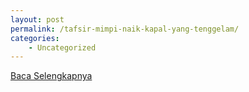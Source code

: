 ```yaml
---
layout: post
permalink: /tafsir-mimpi-naik-kapal-yang-tenggelam/
categories:
    - Uncategorized
---
```


[Baca Selengkapnya](/10)